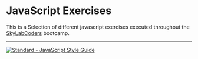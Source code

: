 # JavaScript Exercises

This is a Selection of different javascript exercises executed throughout the [SkyLabCoders](http://www.skylabcoders.com/es/) bootcamp.

___

[![Standard - JavaScript Style Guide](https://cdn.rawgit.com/feross/standard/master/badge.svg)](https://github.com/feross/standard)
